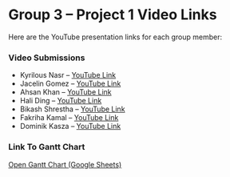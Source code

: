 # Group 3 – Project 1 Video Links

Here are the YouTube presentation links for each group member:

### Video Submissions
- Kyrilous Nasr – [YouTube Link](https://youtu.be/A6EspSnEXnU)
- Jacelin Gomez – [YouTube Link](https://youtu.be/K6GRYXpN14w)
- Ahsan Khan – [YouTube Link]()
- Hali Ding – [YouTube Link]()
- Bikash Shrestha – [YouTube Link](https://www.youtube.com/watch?v=k6mkXssP5LM)
- Fakriha Kamal – [YouTube Link](https://www.youtube.com/watch?v=bpV0Q5PPHuA)
- Dominik Kasza – [YouTube Link]()

### Link To Gantt Chart
[Open Gantt Chart (Google Sheets)]()
